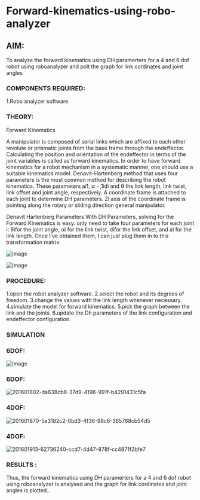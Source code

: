 # Forward-kinematics-using-robo-analyzer

## AIM: 
To analyze the forward kinematics using DH paramerters for a 4 and 6 dof robot using roboanalyzer and polt the graph for link cordinates and joint angles
### COMPONENTS REQUIRED:
1.Robo analyzer software  


### THEORY: 
  
Forward Kinematics

A manipulator is composed of serial links which are affixed to each other revolute or prismatic joints from the base frame through the endeffector. 
Calculating the position and orientation of the endeffector in terms of the joint variables is called as forward kinematics. 
In order to have forward kinematics for a robot mechanism in a systematic manner, one should use a suitable kinematics model. 
Denavit-Hartenberg method that uses four parameters is the most common method for describing the robot kinematics. 
These parameters ai1, α −,1idi and θ the link length, link twist, link offset and joint angle, respectively. 
A coordinate frame is attached to each joint to determine DH parameters. Zi axis of the coordinate frame is pointing along the rotary or sliding direction general manipulator.

Denavit Hartenberg Parameters
With DH Parameters, solving for the Forward Kinematics is easy.  only need to take four parameters for each joint 
i: θifor the joint angle, 
αi for the link twist, 
difor the link offset, and 
ai for the link length. Once I’ve obtained them, I can just plug them in to this transformation matrix:


![image](https://user-images.githubusercontent.com/36288975/170172719-ed7befc9-2894-4344-bfd5-be831bb05308.png)

 ![image](https://user-images.githubusercontent.com/36288975/170172766-b8aeb788-7fd7-4de7-b340-f04656707ebd.png)

 

### PROCEDURE:
1.open the robot analyzer software.
2.select the robot and its degrees of freedom.
3.change the values with the link length whenever necessary.
4.simulate the model for forward kinematics.
5.pick the graph between the link and the joints.
6.update the Dh parameters of the link configuration and endeffector configuration.



### SIMULATION 
### 6DOF:
![image](https://user-images.githubusercontent.com/93427201/204087969-864651c2-82ee-4fd4-a9fd-c9a8e2c0f7d9.png)

### 6DOF:
![201601802-da638cb8-37d9-4196-991f-b4291431c5fa](https://user-images.githubusercontent.com/93427201/204087981-42cc4f54-8428-474e-b2d2-079d6a9043e3.png)
 
 ### 4DOF:
![201601870-5e3182c2-0bd3-4f36-98c6-365768cb54d5](https://user-images.githubusercontent.com/93427201/204088506-018bdb4c-cbad-4131-a5ab-c73f3e20c5c6.png)

 ### 4DOF:
 ![201601913-62736240-ccd7-4d47-878f-cc4871f2bfe7](https://user-images.githubusercontent.com/93427201/204088033-370ff585-7ce9-4c3d-90ac-079eeb7e7041.png)
 
### RESULTS :  
Thus, the forward kinematics using DH paramerters for a 4 and 6 dof robot using roboanalyzer is analysed and the graph for link cordinates and joint angles is plotted..

